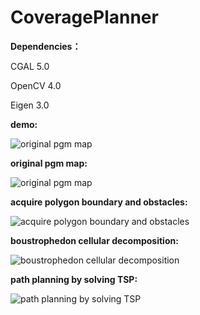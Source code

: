 # CoveragePlanner

**Dependencies：**

CGAL 5.0

OpenCV 4.0

Eigen 3.0

**demo:**

![original pgm map](https://github.com/RicheyHuang/CoveragePlanner/blob/master/result/result.gif)

**original pgm map:**

![original pgm map](https://github.com/RicheyHuang/CoveragePlanner/blob/master/data/basement.png)

**acquire polygon boundary and obstacles:**

![acquire polygon boundary and obstacles](https://github.com/RicheyHuang/CoveragePlanner/blob/master/result/basement_contour.png)

**boustrophedon cellular decomposition:**

![boustrophedon cellular decomposition](https://github.com/RicheyHuang/CoveragePlanner/blob/master/result/basement_decomposition.png)

**path planning by solving TSP:**

![path planning by solving TSP](https://github.com/RicheyHuang/CoveragePlanner/blob/master/result/basement_path.png)
